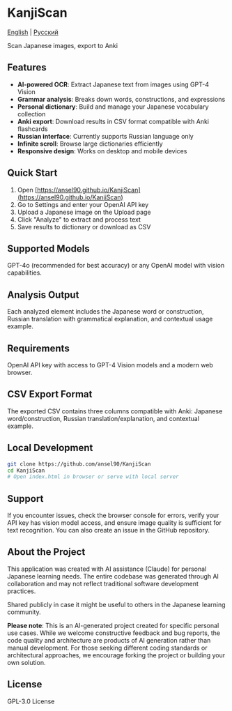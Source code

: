# KanjiScan

[English](README.MD) | [Русский](README.RU.MD)

Scan Japanese images, export to Anki

## Features

- **AI-powered OCR**: Extract Japanese text from images using GPT-4 Vision
- **Grammar analysis**: Breaks down words, constructions, and expressions
- **Personal dictionary**: Build and manage your Japanese vocabulary collection
- **Anki export**: Download results in CSV format compatible with Anki flashcards
- **Russian interface**: Currently supports Russian language only
- **Infinite scroll**: Browse large dictionaries efficiently
- **Responsive design**: Works on desktop and mobile devices

## Quick Start

1. Open [https://ansel90.github.io/KanjiScan](https://ansel90.github.io/KanjiScan)
2. Go to Settings and enter your OpenAI API key
3. Upload a Japanese image on the Upload page
4. Click "Analyze" to extract and process text
5. Save results to dictionary or download as CSV

## Supported Models

GPT-4o (recommended for best accuracy) or any OpenAI model with vision capabilities.



## Analysis Output

Each analyzed element includes the Japanese word or construction, Russian translation with grammatical explanation, and contextual usage example.



## Requirements

OpenAI API key with access to GPT-4 Vision models and a modern web browser.

## CSV Export Format

The exported CSV contains three columns compatible with Anki: Japanese word/construction, Russian translation/explanation, and contextual example.

## Local Development

```bash
git clone https://github.com/ansel90/KanjiScan
cd KanjiScan
# Open index.html in browser or serve with local server
```



## Support

If you encounter issues, check the browser console for errors, verify your API key has vision model access, and ensure image quality is sufficient for text recognition. You can also create an issue in the GitHub repository.

## About the Project

This application was created with AI assistance (Claude) for personal Japanese learning needs. The entire codebase was generated through AI collaboration and may not reflect traditional software development practices.

Shared publicly in case it might be useful to others in the Japanese learning community.

**Please note**: This is an AI-generated project created for specific personal use cases. While we welcome constructive feedback and bug reports, the code quality and architecture are products of AI generation rather than manual development. For those seeking different coding standards or architectural approaches, we encourage forking the project or building your own solution.

## License

GPL-3.0 License
